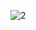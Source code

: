 ![2](https://user-images.githubusercontent.com/62455807/99726780-b9c32600-2a95-11eb-81e8-200a2f9b203f.jpg)
